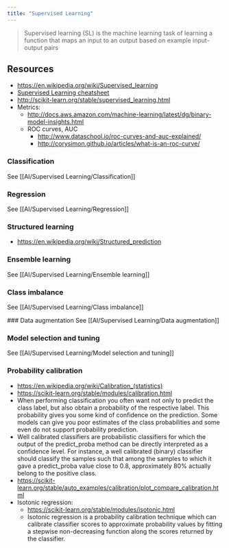 ```yaml
---
title: "Supervised Learning"
---
```


> Supervised learning (SL) is the machine learning task of learning a function that maps an input to an output based on example input-output pairs

## Resources
- https://en.wikipedia.org/wiki/Supervised_learning
- [Supervised Learning cheatsheet](https://stanford.edu/~shervine/teaching/cs-229/cheatsheet-supervised-learning)
- http://scikit-learn.org/stable/supervised_learning.html
- Metrics:
	- http://docs.aws.amazon.com/machine-learning/latest/dg/binary-model-insights.html
	- ROC curves, AUC
		- http://www.dataschool.io/roc-curves-and-auc-explained/
		- http://corysimon.github.io/articles/what-is-an-roc-curve/


### Classification
See [[AI/Supervised Learning/Classification]]

### Regression
See [[AI/Supervised Learning/Regression]]

### Structured learning
- https://en.wikipedia.org/wiki/Structured_prediction

### Ensemble learning
See [[AI/Supervised Learning/Ensemble learning]]

### Class imbalance
See [[AI/Supervised Learning/Class imbalance]]

### Data augmentation
See [[AI/Supervised Learning/Data augmentation]]

### Model selection and tuning
See [[AI/Supervised Learning/Model selection and tuning]]

### Probability calibration
- https://en.wikipedia.org/wiki/Calibration_(statistics)
- https://scikit-learn.org/stable/modules/calibration.html
- When performing classification you often want not only to predict the class label, but also obtain a probability of the respective label. This probability gives you some kind of confidence on the prediction. Some models can give you poor estimates of the class probabilities and some even do not support probability prediction. 
- Well calibrated classifiers are probabilistic classifiers for which the output of the predict_proba method can be directly interpreted as a confidence level. For instance, a well calibrated (binary) classifier should classify the samples such that among the samples to which it gave a predict_proba value close to 0.8, approximately 80% actually belong to the positive class.
- https://scikit-learn.org/stable/auto_examples/calibration/plot_compare_calibration.html
- Isotonic regression: 
	- https://scikit-learn.org/stable/modules/isotonic.html
	- Isotonic regression is a probability calibration technique which can calibrate classifier scores to approximate probability values by fitting a stepwise non-decreasing function along the scores returned by the classifier.